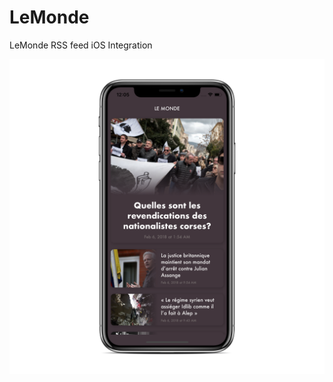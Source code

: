 # LeMonde
LeMonde RSS feed iOS Integration

![Screenshot of the App](https://raw.githubusercontent.com/di2pra/LeMonde/master/screenshot/screenshot.png)
